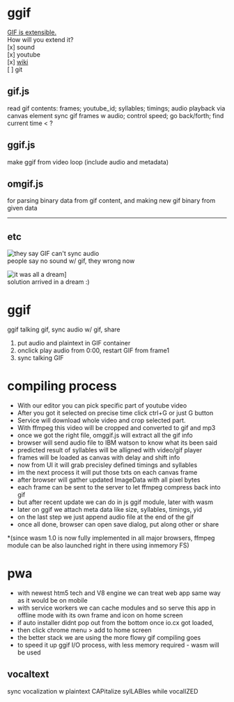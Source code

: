 # ggif
[GIF is extensible.](http://tiny.cc/gifspec)  
How will you extend it?  
[x] sound  
[x] youtube  
[x] [wiki](http://th.ai/wiki)  
[ ] git  

## gif.js
read gif contents: frames; youtube_id; syllables; timings; audio
playback via canvas element
sync gif frames w audio; control speed; go back/forth; find current time < ?

## ggif.js
make ggif from video loop (include audio and metadata)

## omgif.js
for parsing binary data from gif content, and making new gif binary from given data

_ _ _ _ _ _ _ _ _ _ _ _ _ _ 

## etc<br>
![they say GIF can't sync audio](https://i.imgur.com/2teFwEP.png)<br>
people say no sound w/ gif, they wrong now

![it was all a dream](https://i.imgur.com/LJn2ydF.gif)]<br>
solution arrived in a dream :)

# ggif
ggif talking gif, sync audio w/ gif, share
1) put audio and plaintext in GIF container
2) onclick play audio from 0:00, restart GIF from frame1
3) sync talking GIF

# compiling process
* With our editor you can pick specific part of youtube video
* After you got it selected on precise time click ctrl+G or just G button
* Service will download whole video and crop selected part.
* With ffmpeg this video will be cropped and converted to gif and mp3
* once we got the right file, omggif.js will extract all the gif info
* browser will send audio file to IBM watson to know what its been said
* predicted result of syllables will be alligned with video/gif player
* frames will be loaded as canvas with delay and shift info
* now from UI it will grab precisley defined timings and syllables
* im the next process it will put those txts on each canvas frame
* after browser will gather updated ImageData with all pixel bytes
* each frame can be sent to the server to let ffmpeg compress back into gif
* but after recent update we can do in js ggif module, later with wasm
* later on ggif we attach meta data like size, syllables, timings, yid
* on the last step we just append audio file at the end of the gif
* once all done, browser can open save dialog, put along other or share

*(since wasm 1.0 is now fully implemented in all major browsers, 
ffmpeg module can be also launched right in there using inmemory FS)

# pwa
* with newest htm5 tech and V8 engine we can treat web app same way as it would be on mobile
* with service workers we can cache modules and so serve this app in offline mode with its own frame and icon on home screen
* if auto installer didnt pop out from the bottom once io.cx got loaded,
* then click chrome menu > add to home screen
* the better stack we are using the more flowy gif compiling goes
* to speed it up ggif I/O process, with less memory required - wasm will be used

## vocaltext
sync vocalization w plaintext
CAPitalize sylLABles while vocalIZED



